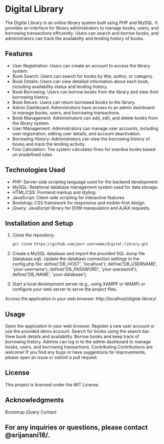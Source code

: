 # Digital Library  

The Digital Library is an online library system built using PHP and MySQL. It provides an interface for library administrators to manage books, users, and borrowing transactions efficiently. Users can search and borrow books, and administrators can track the availability and lending history of books.

## Features

- User Registration: Users can create an account to access the library system.
- Book Search: Users can search for books by title, author, or category.
- Book Details: Users can view detailed information about each book, including availability status and lending history.
- Book Borrowing: Users can borrow books from the library and view their borrowing history.
- Book Return: Users can return borrowed books to the library.
- Admin Dashboard: Administrators have access to an admin dashboard to manage books, users, and borrowing transactions.
- Book Management: Administrators can add, edit, and delete books from the library system.
- User Management: Administrators can manage user accounts, including user registration, editing user details, and account deactivation.
- Borrowing History: Administrators can view the borrowing history of books and track the lending activity.
- Fine Calculation: The system calculates fines for overdue books based on predefined rules.

## Technologies Used

- PHP: Server-side scripting language used for the backend development.
- MySQL: Relational database management system used for data storage.
- HTML/CSS: Frontend markup and styling.
- JavaScript: Client-side scripting for interactive features.
- Bootstrap: CSS framework for responsive and mobile-first design.
- jQuery: JavaScript library for DOM manipulation and AJAX requests.

## Installation and Setup

1. Clone the repository:

   ```bash
   git clone https://github.com/your-username/digital-library.git

2. Create a MySQL database and import the provided SQL dump file (database.sql).
Update the database connection settings in the config.php file:
define('DB_HOST', 'localhost');
define('DB_USERNAME', 'your-username');
define('DB_PASSWORD', 'your-password');
define('DB_NAME', 'your-database');

3. Start a local development server (e.g., using XAMPP or WAMP) or configure your web server to serve the project files.

Access the application in your web browser:
http://localhost/digital-library/

## Usage
Open the application in your web browser.
Register a new user account or use the provided demo account.
Search for books using the search bar.
View book details and availability.
Borrow books and keep track of borrowing history.
Admins can log in to the admin dashboard to manage books, users, and borrowing transactions.
Contributing
Contributions are welcome! If you find any bugs or have suggestions for improvements, please open an issue or submit a pull request.

## License
This project is licensed under the MIT License.

## Acknowledgments
Bootstrap
jQuery
Contact
## For any inquiries or questions, please contact @srijanani18/.
